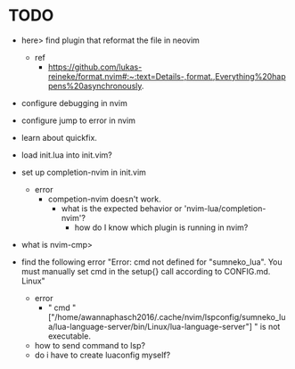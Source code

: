 # TODO
* here> find plugin that reformat the file in neovim  
    * ref
        * https://github.com/lukas-reineke/format.nvim#:~:text=Details-,format.,Everything%20happens%20asynchronously.
* configure debugging in nvim
* configure jump to error in nvim
* learn about quickfix.
* load init.lua into init.vim?
* set up completion-nvim in init.vim
    * error
        * competion-nvim doesn't work.
            * what is the expected behavior or 'nvim-lua/completion-nvim'?
                * how do I know which plugin is running in nvim?
                
* what is nvim-cmp>
* find the following error "Error: cmd not defined for "sumneko_lua". You must manually set cmd in the setup{} call according to CONFIG.md.
        Linux"
    * error
        * " cmd
        " ["/home/awannaphasch2016/.cache/nvim/lspconfig/sumneko_lua/lua-language-server/bin/Linux/lua-language-server"]
        " is not executable.
    * how to send command to lsp?
    * do i have to create luaconfig myself?

